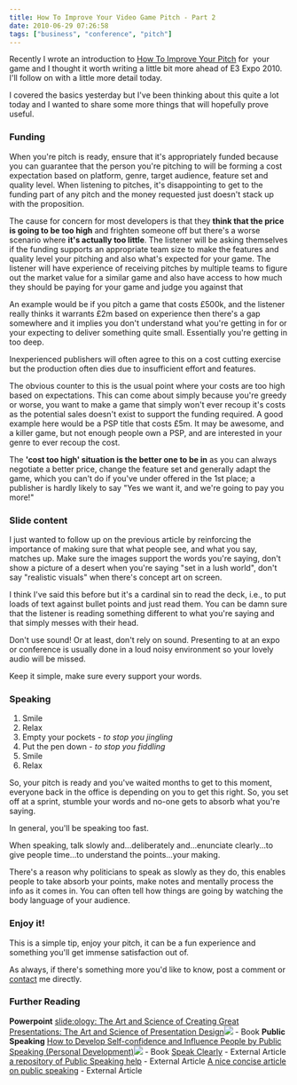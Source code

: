 ```yaml
---
title: How To Improve Your Video Game Pitch - Part 2
date: 2010-06-29 07:26:58
tags: ["business", "conference", "pitch"]
---
```


Recently I wrote an introduction to [How To Improve Your
Pitch](/2010/06/improve-pitch.html) for  your game and I thought it
worth writing a little bit more ahead of E3 Expo 2010. I'll follow on
with a little more detail today.

I covered the basics yesterday but I've been thinking about this quite
a lot today and I wanted to share some more things that will hopefully
prove useful.

<!-- more -->

### Funding

When you're pitch is ready, ensure that it's appropriately funded
because you can guarantee that the person you're pitching to will be
forming a cost expectation based on platform, genre, target audience,
feature set and quality level. When listening to pitches, it's
disappointing to get to the funding part of any pitch and the money
requested just doesn't stack up with the proposition.

The cause for concern for most developers is that they **think that the
price is going to be too high** and frighten someone off but there's a
worse scenario where **it's actually too little**. The listener will be
asking themselves if the funding supports an appropriate team size to
make the features and quality level your pitching and also what's
expected for your game. The listener will have experience of receiving
pitches by multiple teams to figure out the market value for a similar
game and also have access to how much they should be paying for your
game and judge you against that

An example would be if you pitch a game that costs £500k, and the
listener really thinks it warrants £2m based on experience then there's
a gap somewhere and it implies you don't understand what you're getting
in for or your expecting to deliver something quite small. Essentially
you're getting in too deep.

Inexperienced publishers will often agree to this on a cost cutting
exercise but the production often dies due to insufficient effort and
features.

The obvious counter to this is the usual point where your costs are too
high based on expectations. This can come about simply because you're
greedy or worse, you want to make a game that simply won't ever recoup
it's costs as the potential sales doesn't exist to support the funding
required. A good example here would be a PSP title that costs £5m. It
may be awesome, and a killer game, but not enough people own a PSP, and
are interested in your genre to ever recoup the cost.

The **'cost too high' situation is the better one to be in** as you can
always negotiate a better price, change the feature set and generally
adapt the game, which you can't do if you've under offered in the 1st
place; a publisher is hardly likely to say "Yes we want it, and we're
going to pay you more!"

### Slide content

I just wanted to follow up on the previous article by reinforcing the
importance of making sure that what people see, and what you say,
matches up. Make sure the images support the words you're saying, don't
show a picture of a desert when you're saying "set in a lush world",
don't say "realistic visuals" when there's concept art on screen.

I think I've said this before but it's a cardinal sin to read the deck,
i.e., to put loads of text against bullet points and just read them. You
can be damn sure that the listener is reading something different to
what you're saying and that simply messes with their head.

Don't use sound! Or at least, don't rely on sound. Presenting to at an
expo or conference is usually done in a loud noisy environment so your
lovely audio will be missed.

Keep it simple, make sure every support your words.

### Speaking

1.  Smile
2.  Relax
3.  Empty your pockets - _to stop you jingling_
4.  Put the pen down - _to stop you fiddling_
5.  Smile
6.  Relax

So, your pitch is ready and you've waited months to get to this moment,
everyone back in the office is depending on you to get this right. So,
you set off at a sprint, stumble your words and no-one gets to absorb
what you're saying.

In general, you'll be speaking too fast.

When speaking, talk slowly and...deliberately and...enunciate
clearly...to give people time...to understand the points...your making.

There's a reason why politicians to speak as slowly as they do, this
enables people to take absorb your points, make notes and mentally
process the info as it comes in. You can often tell how things are going
by watching the body language of your audience.

### Enjoy it!

This is a simple tip, enjoy your pitch, it can be a fun experience and
something you'll get immense satisfaction out of.

As always, if there's something more you'd like to know, post a comment
or [contact](/contact) me directly.

### Further Reading

**Powerpoint**
[slide:ology: The Art and Science of Creating Great
Presentations: The Art and Science of Presentation
Design](http://www.amazon.co.uk/gp/product/0596522347?ie=UTF8&tag=gamedevelcons-21&linkCode=as2&camp=1634&creative=19450&creativeASIN=0596522347)![](/assets/ir?t=gamedevelcons-21&l=as2&o=2&a=0596522347) -
Book
**Public Speaking**
[How to Develop Self-confidence and Influence People by Public Speaking
(Personal
Development)](http://www.amazon.co.uk/gp/product/0749305797?ie=UTF8&tag=gamedevelcons-21&linkCode=as2&camp=1634&creative=19450&creativeASIN=0749305797)![](/assets/ir?t=gamedevelcons-21&l=as2&o=2&a=0749305797) -
Book
[Speak Clearly](http://www.wikihow.com/Speak-Clearly) - External
Article
[a repository of Public Speaking
help](http://www.wikihow.com/Speak-Clearly) - External Article
[A nice concise article on public
speaking](http://www.ehow.co.uk/way_5188340_presentation-tips-public-speaking.html) - External Article
